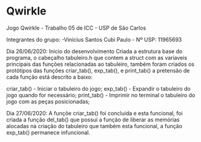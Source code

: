 # Qwirkle
Jogo Qwirkle - Trabalho 05 de ICC - USP de São Carlos

Integrantes do grupo:
-Vinícius Santos Cubi Paulo - Nº USP: 11965693

Dia 26/06/2020:
Inicio do desenvolvimento
Criada a estrutura base do programa, o cabeçalho tabuleiro.h que contem a struct com as variaveis principais das funções relacionadas ao tabuleiro, também foram criados os protótipos das funções criar_tab(), exp_tab(), e print_tab() a pretensão de cada função está descrito a baixo:

criar_tab() - Iniciar o tabuleiro do jogo;
exp_tab() - Expandir o tabuleiro do jogo quando for necessário;
print_tab() - Imprimir no terminal o tabuleiro do jogo com as peças posicionadas;

Dia 27/06/2020:
A funçõe criar_tab() foi concluida e esta funcional, foi criada a função del_tab() que possui a função de liberar as memórias alocadas na criação do tabuleiro
que também esta funcional, a função exp_tab() permanece infuncional.
